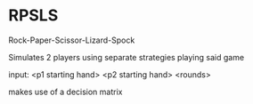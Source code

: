 # RPSLS
Rock-Paper-Scissor-Lizard-Spock

Simulates 2 players using separate strategies playing said game

input: \<p1 starting hand> \<p2 starting hand> \<rounds>

makes use of a decision matrix
